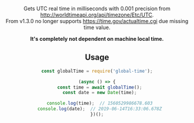 <header>

Gets UTC real time in milliseconds with 0.001 precision from http://worldtimeapi.org/api/timezone/Etc/UTC. \
From v1.3.0 no longer supports https://time.gov/actualtime.cgi due missing time value.

**It's completely not dependent on machine local time.**

<installation>

## Usage
```ts
const globalTime = require('global-time');

(async () => {
  const time = await globalTime();
  const date = new Date(time);

  console.log(time);  // 1560529986678.603
  console.log(date);  // 2019-06-14T16:33:06.678Z
})();
```

<testing>

<suggestions>
